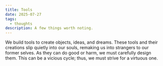 ```yaml
---
title: Tools
date: 2025-07-27
tags:
  - thoughts
description: A few things worth noting.
---
```


We build tools to create objects, ideas, and dreams. These tools and their creations slip quietly into our souls, remaking us into strangers to our former selves. As they can do good or harm, we must carefully design them. This can be a vicious cycle; thus, we must strive for a virtuous one.
